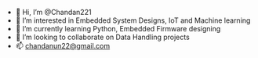 - 👋 Hi, I’m @Chandan221
- 👀 I’m interested in Embedded System Designs, IoT and Machine learning
- 🌱 I’m currently learning Python, Embedded Firmware designing
- 💞️ I’m looking to collaborate on Data Handling projects
- 📫 chandanun22@gmail.com

<!---
Chandan221/Chandan221 is a ✨ special ✨ repository because its `README.md` (this file) appears on your GitHub profile.
You can click the Preview link to take a look at your changes.
--->
